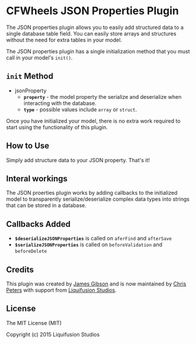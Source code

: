 # CFWheels JSON Properties Plugin

The JSON properties plugin allows you to easily add structured data to a single database table field. You can easily store
arrays and structures without the need for extra tables in your model.

The JSON properties plugin has a single initialization method that you must call in your model's `init()`.

## `init` Method

-  jsonProperty
    -  __`property`__ - the model property the serialize and deserialize when interacting with the database.
    -  __`type`__ - possible values include `array` or `struct`.

Once you have initialized your model, there is no extra work required to start using the functionality of this plugin.

## How to Use

Simply add structure data to your JSON property. That's it!

## Interal workings

The JSON proerties plugin works by adding callbacks to the initialized model to transparently serialize/deserialize complex
data types into strings that can be stored in a database.

## Callbacks Added

-  __`$deserializeJSONProperties`__ is called on `aferFind` and `afterSave`
-  __`$serializeJSONProperties`__ is called on `beforeValidation` and `beforeDelete`

## Credits

This plugin was created by [James Gibson](http://iamjamesgibson.com") and is now maintained by
[Chris Peters](http://www.chrisdpeters.com/) with support from [Liquifusion Studios](http://liquifusion.com/).

## License

The MIT License (MIT)

Copyright (c) 2015 Liquifusion Studios
